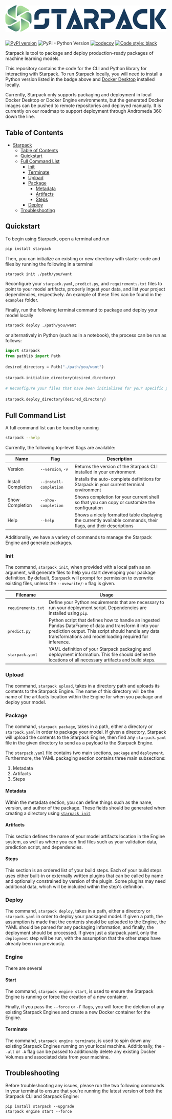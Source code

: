 # ![Starpack](misc/starpack-dark.svg)

[![PyPI version](https://badge.fury.io/py/starpack.svg)](https://badge.fury.io/py/starpack)
![PyPI - Python Version](https://img.shields.io/pypi/pyversions/starpack)
[![codecov](https://codecov.io/gh/a360-starpack/starpack/branch/main/graph/badge.svg?token=N077SV8NA8)](https://codecov.io/gh/a360-starpack/starpack)
[![Code style: black](https://img.shields.io/badge/code%20style-black-000000.svg)](https://github.com/psf/black)


Starpack is tool to package and deploy production-ready packages of machine learning models.

This repository contains the code for the CLI and Python library for interacting with Starpack. To run Starpack locally, 
you will need to install a Python version listed in the badge above and 
[Docker Desktop](https://docs.docker.com/get-docker/) installed locally.

Currently, Starpack only supports packaging and deployment in local Docker Desktop or Docker Engine environments, 
but the generated Docker images can be pushed to remote repositories and deployed manually. 
It is currently on our roadmap to support deployment through Andromeda 360 down the line.


## Table of Contents

<!-- TOC -->
* [Starpack](#)
  * [Table of Contents](#table-of-contents)
  * [Quickstart](#quickstart)
  * [Full Command List](#full-command-list)
    * [Init](#init)
    * [Terminate](#terminate)
    * [Upload](#upload)
    * [Package](#package)
      * [Metadata](#metadata)
      * [Artifacts](#artifacts)
      * [Steps](#steps)
    * [Deploy](#deploy)
  * [Troubleshooting](#troubleshooting)
<!-- TOC -->

## Quickstart

To begin using Starpack, open a terminal and run 
```bash
pip install starpack
```

Then, you can initialize an existing or new directory with starter code and files by running the following in a terminal

```bash
starpack init ./path/you/want
```

Reconfigure your `starpack.yaml`, `predict.py`, and `requirements.txt` files to point to your model artifacts, properly ingest your data, and list your project dependencies, respectively. An example of these files can be found in the `examples` folder.

Finally, run the following terminal command to package and deploy your model locally

```bash
starpack deploy ./path/you/want
```



or alternatively in Python (such as in a notebook), the process can be run as follows:

```python
import starpack
from pathlib import Path

desired_directory = Path("./path/you/want")

starpack.initialize_directory(desired_directory)

# Reconfigure your files that have been initialized for your specific project

starpack.deploy_directory(desired_directory)
```


## Full Command List

A full command list can be found by running

```bash
starpack --help
```

Currently, the following top-level flags are available:

| Name               | Flag                   | Description                                                                                                     |
|--------------------|------------------------|-----------------------------------------------------------------------------------------------------------------|
| Version            | `--version`, `-v`      | Returns the version of the Starpack CLI installed in your environment                                           |
| Install Completion | `--install-completion` | Installs the auto-complete definitions for Starpack in your current terminal environment                        |
| Show Completion    | `--show-completion`    | Shows completion for your current shell so that you can copy or customize the configuration                     |
| Help               | `--help`               | Shows a nicely formatted table displaying the currently available commands, their flags, and their descriptions |

Additionally, we have a variety of commands to manage the Starpack Engine and generate packages.

### Init

The command, `starpack init`, when provided with a local path as an argument, will generate files to help you start developing your package definition. By default, Starpack will prompt for permission to overwrite existing files, unless the `--ovewrite/-o` flag is given.


| Filename           | Usage                                                                                                                                                                                                                    |
|--------------------|--------------------------------------------------------------------------------------------------------------------------------------------------------------------------------------------------------------------------|
| `requirements.txt` | Define your Python requirements that are necessary to run your deployment script. Dependencies are installed using `pip`.                                                                                                |
| `predict.py`       | Python script that defines how to handle an ingested Pandas DataFrame of data and transform it into your prediction output. This script should handle any data transformations and model loading required for inference. |
| `starpack.yaml`    | YAML definition of your Starpack packaging and deployment information. This file should define the locations of all necessary artifacts and build steps.                                                                 |


### Upload

The command, `starpack upload`, takes in a directory path and uploads its contents to the Starpack Engine. 
The name of this directory will be the name of the artifacts location within the Engine for when you package and deploy your model.

### Package

The command, `starpack package`, takes in a path, either a directory or `starpack.yaml` in order to package your model. 
If given a directory, Starpack will upload the contents to the Starpack Engine, then find any `starpack.yaml` file in 
the given directory to send as a payload to the Starpack Engine.


The `starpack.yaml` file contains two main sections, `package` and `deployment`. 
Furthermore, the YAML packaging section contains three main subsections:

1. Metadata
2. Artifacts
3. Steps

#### Metadata

Within the metadata section, you can define things such as the name, version, and author of the package. 
These fields should be generated when creating a directory using [`starpack init`](#init)

#### Artifacts

This section defines the name of your model artifacts location in the Engine system, as well as where you can find files such as your validation data, prediction script, and dependencies.

#### Steps

This section is an ordered list of your build steps. Each of your build steps uses either built-in or 
externally written plugins that can be called by name and optionally constrained by version of the plugin. 
Some plugins may need additional data, which will be included within the step's definition.

### Deploy

The command, `starpack deploy`, takes in a path, either a directory or `starpack.yaml` in order to deploy your packaged model.
If given a path, the assumption is made that the contents should be uploaded to the Engine, the YAML should be parsed for any packaging information, and finally, the deployment should be processed.
If given just a starpack.yaml, only the `deployment` step will be run, with the assumption that the other steps have already been run previously.


### Engine

There are several 

#### Start

The command, `starpack engine start`, is used to ensure the Starpack Engine is running or force the creation of a new container.

Finally, if you pass the `--force` or `-F` flags, you will force the deletion of any existing Starpack Engines and create a new Docker container for the Engine.

#### Terminate

The command, `starpack engine terminate`, is used to spin down any existing Starpack Engines running on your local machine. 
Additionally, the `--all` or `-A` flag can be passed to additionally delete any existing Docker Volumes and associated data from your machine.


## Troubleshooting

Before troubleshooting any issues, please run the two following commands in your terminal to ensure that you're running the latest version of both the Starpack CLI and Starpack Engine:

```
pip install starpack --upgrade
starpack engine start --force
```

